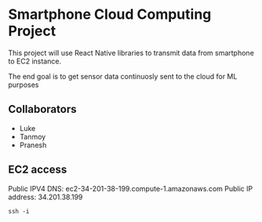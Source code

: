 # Smartphone Cloud Computing Project

This project will use React Native libraries to transmit data from smartphone to EC2 instance. 

The end goal is to get sensor data continuosly sent to the cloud for ML purposes 

## Collaborators 

* Luke
* Tanmoy 
* Pranesh

## EC2 access 

Public IPV4 DNS: ec2-34-201-38-199.compute-1.amazonaws.com
Public IP address: 34.201.38.199

`ssh -i `